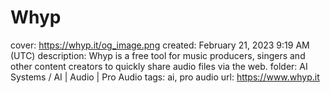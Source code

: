# Whyp

cover: https://whyp.it/og_image.png
created: February 21, 2023 9:19 AM (UTC)
description: Whyp is a free tool for music producers, singers and other content creators to quickly share audio files via the web.
folder: AI Systems / AI | Audio | Pro Audio
tags: ai, pro audio
url: https://www.whyp.it